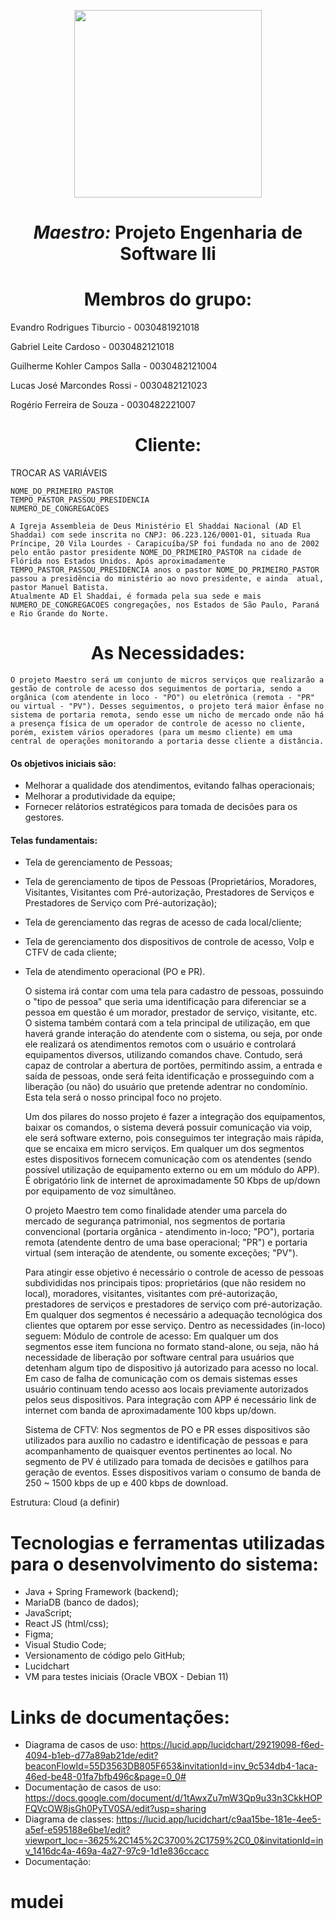 
<p align="center">
<img src="https://user-images.githubusercontent.com/99259327/187318644-d6e53541-e582-4f90-81be-aa24393a72b3.png" width="300" />
<p>

# <h1 align="center"> *Maestro:* **Projeto Engenharia de Software IIi** </h1>
# <h1 align="center"> Membros do grupo: </h1>
Evandro Rodrigues Tiburcio - 0030481921018

Gabriel Leite Cardoso - 0030482121018

Guilherme Kohler Campos Salla - 0030482121004

Lucas José Marcondes Rossi - 0030482121023

Rogério Ferreira de Souza - 0030482221007

# <h1 align="center"> Cliente:

<p text-align: justify>
	<p>
	TROCAR AS VARIÁVEIS 
	
	NOME_DO_PRIMEIRO_PASTOR
	TEMPO_PASTOR_PASSOU_PRESIDENCIA
	NUMERO_DE_CONGREGACOES

	A Igreja Assembleia de Deus Ministério El Shaddai Nacional (AD El Shaddai) com sede inscrita no CNPJ: 06.223.126/0001-01, situada Rua Príncipe, 20 Vila Lourdes - Carapicuíba/SP foi fundada no ano de 2002 pelo então pastor presidente NOME_DO_PRIMEIRO_PASTOR na cidade de Flórida nos Estados Unidos. Após aproximadamente TEMPO_PASTOR_PASSOU_PRESIDENCIA anos o pastor NOME_DO_PRIMEIRO_PASTOR passou a presidência do ministério ao novo presidente, e ainda  atual, pastor Manuel Batista.
	Atualmente AD El Shaddai, é formada pela sua sede e mais NUMERO_DE_CONGREGACOES congregações, nos Estados de São Paulo, Paraná e Rio Grande do Norte.

# <h1 align="center"> As Necessidades:

<p text-align: justify>
	<p>
	
	O projeto Maestro será um conjunto de micros serviços que realizarão a gestão de controle de acesso dos seguimentos de portaria, sendo a orgânica (com atendente in loco - "PO") ou eletrônica (remota - "PR" ou virtual - "PV"). Desses seguimentos, o projeto terá maior ênfase no sistema de portaria remota, sendo esse um nicho de mercado onde não há a presença física de um operador de controle de acesso no cliente, porém, existem vários operadores (para um mesmo cliente) em uma central de operações monitorando a portaria desse cliente a distância.

#### Os objetivos iniciais são:
* Melhorar a qualidade dos atendimentos, evitando falhas operacionais;
* Melhorar a produtividade da equipe;
* Fornecer relátorios estratégicos para tomada de decisões para os gestores.
	
#### Telas fundamentais:
- Tela de gerenciamento de Pessoas;
- Tela de gerenciamento de tipos de Pessoas (Proprietários, Moradores, Visitantes, Visitantes com Pré-autorização, Prestadores de Serviços e Prestadores de Serviço com Pré-autorização);
- Tela de gerenciamento das regras de acesso de cada local/cliente;
- Tela de gerenciamento dos dispositivos de controle de acesso, VoIp e CTFV de cada cliente;
- Tela de atendimento operacional (PO e PR).

	<p>
	O sistema irá contar com uma tela para cadastro de pessoas, possuindo o "tipo de pessoa" que seria uma identificação para diferenciar se a pessoa em questão é um morador, prestador de serviço, visitante, etc. O sistema também contará com a tela principal de utilização, em que haverá grande interação do atendente com o sistema, ou seja, por onde ele realizará os atendimentos remotos com o usuário e controlará equipamentos diversos, utilizando comandos chave. Contudo, será capaz de controlar a abertura de portões, permitindo assim, a entrada e saída de pessoas, onde será feita identificação e prosseguindo com a liberação (ou não) do usuário que pretende adentrar no condomínio. Esta tela será o nosso principal foco no projeto.
	<p>
	
	Um dos pilares do nosso projeto é fazer a integração dos equipamentos, baixar os comandos, o sistema deverá possuir comunicação via voip, ele será software externo, pois conseguimos ter integração mais rápida, que se encaixa em micro serviços. Em qualquer um dos segmentos estes dispositivos fornecem comunicação com os atendentes (sendo possível utilização de equipamento externo ou em um módulo do APP). É obrigatório link de internet de aproximadamente 50 Kbps de up/down por equipamento de voz simultâneo. 
	<p>
	
	O projeto Maestro tem como finalidade atender uma parcela do mercado de segurança patrimonial, nos segmentos de portaria convencional (portaria orgânica - atendimento in-loco; "PO"), portaria remota (atendente dentro de uma base operacional; "PR") e portaria virtual (sem interação de atendente, ou somente exceções; "PV").
	<p>
	
	Para atingir esse objetivo é necessário o controle de acesso de pessoas subdivididas nos principais tipos: proprietários (que não residem no local), moradores, visitantes, visitantes com pré-autorização, prestadores de serviços e prestadores de serviço com pré-autorização.
Em qualquer dos segmentos é necessário a adequação tecnológica dos clientes que optarem por esse serviço. Dentro as necessidades (in-loco) seguem:
Módulo de controle de acesso: Em qualquer um dos segmentos esse item funciona no formato stand-alone, ou seja, não há necessidade de liberação por software central para usuários que detenham algum tipo de dispositivo já autorizado para acesso no local. Em caso de falha de comunicação com os demais sistemas esses usuário continuam tendo acesso aos locais previamente autorizados pelos seus dispositivos. Para integração com APP é necessário link de internet com banda de aproximadamente 100 kbps up/down.
	<p>
	
	Sistema de CFTV: Nos segmentos de PO e PR esses dispositivos são utilizados para auxílio no cadastro e identificação de pessoas e para acompanhamento de quaisquer eventos pertinentes ao local. No segmento de PV é utilizado para tomada de decisões e gatilhos para geração de eventos. Esses dispositivos variam o consumo de banda de 250 ~ 1500 kbps de up e 400 kbps de download.
	<p>

 Estrutura:
	Cloud (a definir)
<p>

# Tecnologias e ferramentas utilizadas para o desenvolvimento do sistema:

- Java + Spring Framework (backend);
- MariaDB (banco de dados);
- JavaScript;
- React JS (html/css); 
- Figma;
- Visual Studio Code;
- Versionamento de código pelo GitHub;
- Lucidchart
- VM para testes iniciais (Oracle VBOX - Debian 11)

# Links de documentações:
- Diagrama de casos de uso: 
	https://lucid.app/lucidchart/29219098-f6ed-4094-b1eb-d77a89ab21de/edit?beaconFlowId=55D3563DB805F653&invitationId=inv_9c534db4-1aca-46ed-be48-01fa7bfb496c&page=0_0#
- Documentação de casos de uso: 
	https://docs.google.com/document/d/1tAwxZu7mW3Qp9u33n3CkkHOPFQVcOW8jsGh0PyTV0SA/edit?usp=sharing
- Diagrama de classes: 
	https://lucid.app/lucidchart/c9aa15be-181e-4ee5-a5ef-e595188e6be1/edit?viewport_loc=-3625%2C145%2C3700%2C1759%2C0_0&invitationId=inv_1416dc4a-469a-4a27-97c9-1d1e836ccacc
- Documentação: 

# mudei

